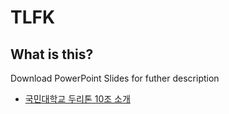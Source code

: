 # TLFK

## What is this?
Download PowerPoint Slides for futher description
- [국민대학교 두리톤 10조 소개](https://github.com/chrisais9/TLFK/blob/master/1등하면%20소한마리팀_Traffic_Light/10조.pptx)
